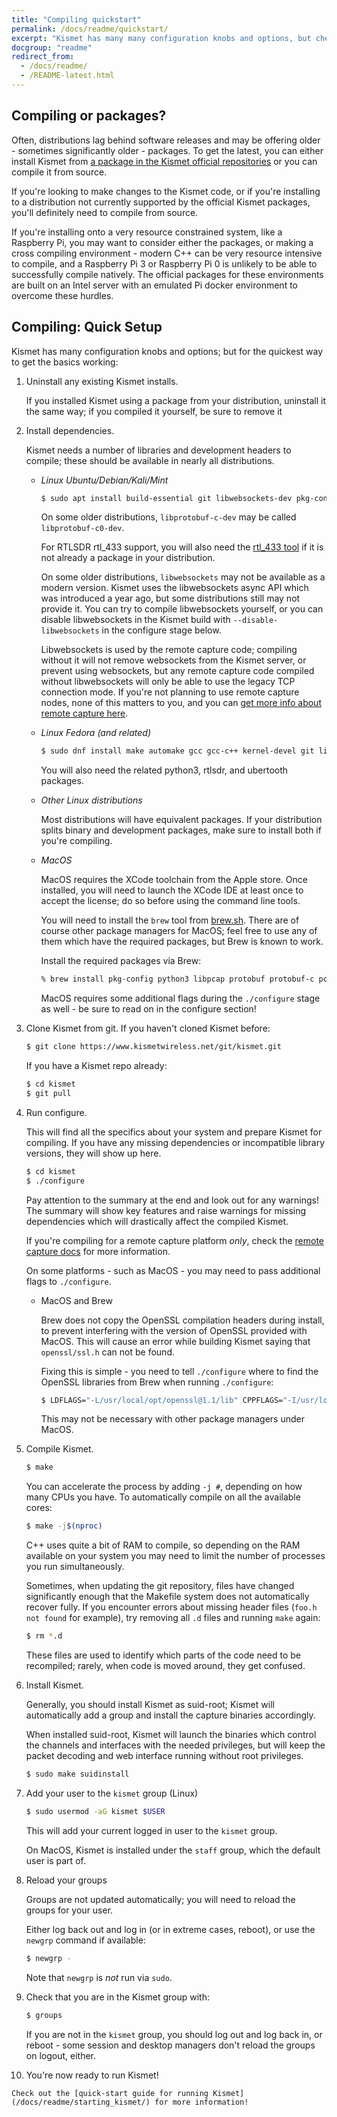 ```yaml
---
title: "Compiling quickstart"
permalink: /docs/readme/quickstart/
excerpt: "Kismet has many many configuration knobs and options, but check here for the quickest way to get Kismet working with the latest release (or git version) and what you need to compile and do the initial configuration."
docgroup: "readme"
redirect_from:
  - /docs/readme/
  - /README-latest.html
---
```


## Compiling or packages?

Often, distributions lag behind software releases and may be offering older - sometimes significantly older - packages.  To get the latest, you can either install Kismet from [a package in the Kismet official repositories](/docs/readme/packages) or you can compile it from source.

If you're looking to make changes to the Kismet code, or if you're installing to a distribution not currently supported by the official Kismet packages, you'll definitely need to compile from source.

If you're installing onto a very resource constrained system, like a Raspberry Pi, you may want to consider either the packages, or making a cross compiling environment - modern C++ can be very resource intensive to compile, and a Raspberry Pi 3 or Raspberry Pi 0 is unlikely to be able to successfully compile natively.  The official packages for these environments are built on an Intel server with an emulated Pi docker environment to overcome these hurdles.

## Compiling: Quick Setup

Kismet has many configuration knobs and options; but for the quickest way to get the basics working:

1. Uninstall any existing Kismet installs.  

    If you installed Kismet using a package from your distribution, uninstall it the same way; if you compiled it yourself, be sure to remove it

2. Install dependencies.
    
    Kismet needs a number of libraries and  development headers to compile; these should be available in nearly all distributions.

   * *Linux Ubuntu/Debian/Kali/Mint*

       ```bash
       $ sudo apt install build-essential git libwebsockets-dev pkg-config zlib1g-dev libnl-3-dev libnl-genl-3-dev libcap-dev libpcap-dev libnm-dev libdw-dev libsqlite3-dev libprotobuf-dev libprotobuf-c-dev protobuf-compiler protobuf-c-compiler libsensors4-dev libusb-1.0-0-dev python3 python3-setuptools python3-protobuf python3-requests python3-numpy python3-serial python3-usb python3-dev python3-websockets librtlsdr0 libubertooth-dev libbtbb-dev
       ```

       On some older distributions, `libprotobuf-c-dev` may be called `libprotobuf-c0-dev`.

       For RTLSDR rtl_433 support, you will also need the [rtl_433 tool](https://github.com/merbanan/rtl_433) if it is not already a package in your distribution.

       On some older distributions, `libwebsockets` may not be available as a modern version.  Kismet uses the libwebsockets async API which was introduced a year ago, but some distributions still may not provide it.  You can try to compile libwebsockets yourself, or you can disable libwebsockets in the Kismet build with `--disable-libwebsockets` in the configure stage below. 

       Libwebsockets is used by the remote capture code; compiling without it will not remove websockets from the Kismet server, or prevent using websockets, but any remote capture code compiled without libwebsockets will only be able to use the legacy TCP connection mode.  If you're not planning to use remote capture nodes, none of this matters to you, and you can [get more info about remote capture here](/docs/readme/datasources_remote_capture).

   * *Linux Fedora (and related)*

       ```bash
       $ sudo dnf install make automake gcc gcc-c++ kernel-devel git libwebsockets-devel pkg-config zlib-devel libnl3-devel libcap-devel libpcap-devel NetworkManager-libnm-devel libdwarf libdwarf-devel elfutils-devel libsqlite3x-devel protobuf-devel protobuf-c-devel protobuf-compiler protobuf-c-compiler lm_sensors-devel libusb-devel fftw-devel
       ```

       You will also need the related python3, rtlsdr, and ubertooth packages.

   * *Other Linux distributions*

       Most distributions will have equivalent packages.  If your distribution splits binary and development packages, make sure to install both if you're compiling.

   * *MacOS*

       MacOS requires the XCode toolchain from the Apple store.  Once installed, you will need to launch the XCode IDE at least once to accept the license; do so before using the command line tools.

       You will need to install the `brew` tool from [brew.sh](https://brew.sh).  There are of course other package managers for MacOS; feel free to use any of them which have the required packages, but Brew is known to work.

       Install the required packages via Brew:

       ```bash
       % brew install pkg-config python3 libpcap protobuf protobuf-c pcre librtlsdr libbtbb ubertooth libusb libwebsockets openssl
       ```

       MacOS requires some additional flags during the `./configure` stage as well - be sure to read on in the configure section!

3. Clone Kismet from git.  If you haven't cloned Kismet before:

    ```bash
    $ git clone https://www.kismetwireless.net/git/kismet.git
    ```

    If you have a Kismet repo already:

    ```bash
    $ cd kismet
    $ git pull
    ```

4. Run configure.  
    
    This will find all the specifics about your system and prepare Kismet for compiling.  If you have any missing dependencies or incompatible library versions, they will show up here.

    ```bash
    $ cd kismet
    $ ./configure
    ```

    Pay attention to the summary at the end and look out for any warnings! The summary will show key features and raise warnings for missing dependencies which will drastically affect the compiled Kismet.

   If you're compiling for a remote capture platform *only*, check the [remote capture docs](/docs/readme/datasources_remote_capture/) for more information.

   On some platforms - such as MacOS - you may need to pass additional flags to `./configure`.

   * MacOS and Brew

       Brew does not copy the OpenSSL compilation headers during install, to prevent interfering with the version of OpenSSL provided with MacOS.  This will cause an error while building Kismet saying that `openssl/ssl.h` can not be found.

       Fixing this is simple - you need to tell `./configure` where to find the OpenSSL libraries from Brew when running `./configure`:

       ```bash
       $ LDFLAGS="-L/usr/local/opt/openssl@1.1/lib" CPPFLAGS="-I/usr/local/opt/openssl@1.1/include" ./configure
       ```

       This may not be necessary with other package managers under MacOS.

5. Compile Kismet.

    ```bash
    $ make
    ```

    You can accelerate the process by adding `-j #`, depending on how many CPUs you have.  To automatically compile on all the available cores:

    ```bash
    $ make -j$(nproc)
    ```

    C++ uses quite a bit of RAM to compile, so depending on the RAM available on your system you may need to limit the number of processes you run simultaneously.

    Sometimes, when updating the git repository, files have changed significantly enough that the Makefile system does not automatically recover fully.  If you encounter errors about missing header files (`foo.h not found` for example), try removing all `.d` files and running `make` again:

    ```bash
    $ rm *.d
    ```

    These files are used to identify which parts of the code need to be recompiled; rarely, when code is moved around, they get confused.

6.  Install Kismet.  

    Generally, you should install Kismet as suid-root; Kismet will automatically add a group and install the capture binaries accordingly.

    When installed suid-root, Kismet will launch the binaries which control the channels and interfaces with the needed privileges, but will keep the packet decoding and web interface running without root privileges.

    ```bash
    $ sudo make suidinstall
    ```

7.  Add your user to the `kismet` group (Linux)

    ```bash
    $ sudo usermod -aG kismet $USER
    ```

    This will add your current logged in user to the `kismet` group.

    On MacOS, Kismet is installed under the `staff` group, which the default user is part of.

8.  Reload your groups

    Groups are not updated automatically; you will need to reload the groups for your user.

    Either log back out and log in (or in extreme cases, reboot), or use the `newgrp` command if available:

    ```bash
    $ newgrp -
    ```

    Note that `newgrp` is *not* run via `sudo`.

9.  Check that you are in the Kismet group with:

    ```bash
    $ groups
    ```

    If you are not in the `kismet` group, you should log out and log back in, or reboot - some session and desktop managers don't reload the groups on logout, either.

10.  You're now ready to run Kismet!  
    
    Check out the [quick-start guide for running Kismet](/docs/readme/starting_kismet/) for more information!


